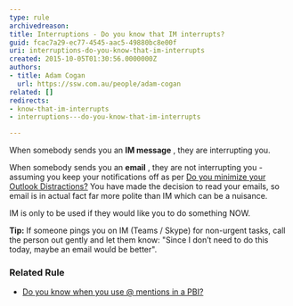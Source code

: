 ```yaml
---
type: rule
archivedreason: 
title: Interruptions - Do you know that IM interrupts?
guid: fcac7a29-ec77-4545-aac5-49880bc8e00f
uri: interruptions-do-you-know-that-im-interrupts
created: 2015-10-05T01:30:56.0000000Z
authors:
- title: Adam Cogan
  url: https://ssw.com.au/people/adam-cogan
related: []
redirects:
- know-that-im-interrupts
- interruptions---do-you-know-that-im-interrupts

---
```


When somebody sends you an  **IM message** , they are interrupting you.

When somebody sends you an  **email** , they are not interrupting you - assuming you keep your notifications off as per [Do you minimize your Outlook Distractions?](/_layouts/15/FIXUPREDIRECT.ASPX?WebId=3dfc0e07-e23a-4cbb-aac2-e778b71166a2&amp;TermSetId=07da3ddf-0924-4cd2-a6d4-a4809ae20160&amp;TermId=7d2b06ad-cac7-4afc-b7af-0552fe30b6ac) You have made the decision to read your emails, so email is in actual fact far more polite than IM which can be a nuisance.

IM is only to be used if they would like you to do something NOW.

<!--endintro-->

**Tip:** If someone pings you on IM (Teams / Skype) for non-urgent tasks, call the person out gently and let them know: "Since I don’t need to do this today, maybe an email would be better".

### Related Rule




* [Do you know when you use @ mentions in a PBI?](/when-you-use-mentions-in-a-pbi)
